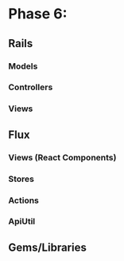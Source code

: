 # Phase 6: 

## Rails

### Models
### Controllers
### Views

## Flux

### Views (React Components)
### Stores
### Actions
### ApiUtil

## Gems/Libraries
